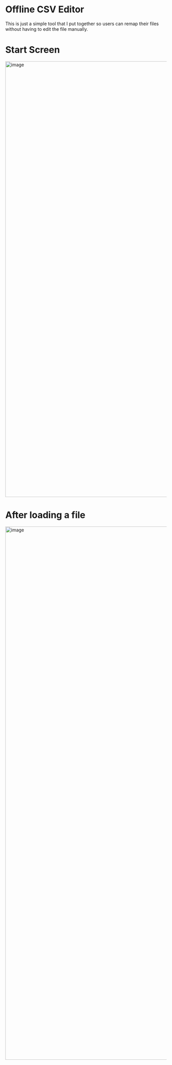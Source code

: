 # Offline CSV Editor
 This is just a simple tool that I put together so users can remap their files without having to edit the file manually.

# Start Screen
<img width="1359" alt="image" src="https://github.com/ccouture13/Offline-CSV-Editor/assets/101572403/a846b6bb-ce02-4757-bc1c-6a46fbbbcac0">


# After loading a file
<img width="1663" alt="image" src="https://github.com/ccouture13/Offline-CSV-Editor/assets/101572403/50fe8899-ffc6-424a-bfd5-238562a3dd95">
